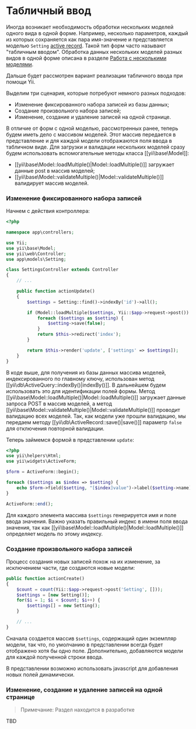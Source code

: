 Табличный ввод
========================

Иногда возникает необходимость обработки нескольких моделей одного вида в одной форме. Например, несколько параметров, каждый из которых сохраняется как пара имя-значение и представляется моделью `Setting` [active record](db-active-record.md).
Такой тип форм часто называют "табличным вводом".
Обработка данных нескольких моделей разных видов в одной форме описана в разделе [Работа с несколькими моделями](input-multiple-models.md).

Дальше будет рассмотрен вариант реализации табличного ввода при помощи Yii.

Выделим три сценария, которые потребуют немного разных подходов:
- Изменение фиксированного набора записей из базы данных;
- Создание произвольного набора записей;
- Изменение, создание и удаление записей на одной странице.

В отличие от форм с одной моделью, рассмотренных ранее, теперь будем иметь дело с массивом моделей. Этот массив передается в представление и для каждой модели отображаются поля ввода в табличном виде. Для загрузки и валидации нескольких моделей сразу будем использовать вспомогательные методы класса [[yii\base\Model]]:

- [[yii\base\Model::loadMultiple()|Model::loadMultiple()]] загружает данные post в массив моделей;
- [[yii\base\Model::validateMultiple()|Model::validateMultiple()]] валидирует массив моделей.

### Изменение фиксированного набора записей

Начнем с действия контроллера:

```php
<?php

namespace app\controllers;

use Yii;
use yii\base\Model;
use yii\web\Controller;
use app\models\Setting;

class SettingsController extends Controller
{
    // ...

    public function actionUpdate()
    {
        $settings = Setting::find()->indexBy('id')->all();

        if (Model::loadMultiple($settings, Yii::$app->request->post()) && Model::validateMultiple($settings)) {
            foreach ($settings as $setting) {
                $setting->save(false);
            }
            return $this->redirect('index');
        }

        return $this->render('update', ['settings' => $settings]);
    }
}
```

В коде выше, для получения из базы данных массива моделей, индексированного по главному ключу, использован метод [[yii\db\ActiveQuery::indexBy()|indexBy()]]. В дальнейшем будем использовать это для идентификации полей формы. Метод [[yii\base\Model::loadMultiple()|Model::loadMultiple()]] загружает данные запроса POST в массив моделей, а метод [[yii\base\Model::validateMultiple()|Model::validateMultiple()]] проводит валидацию всех моделей. Так, как модели уже прошли валидацию, мы передаем методу [[yii\db\ActiveRecord::save()|save()]] параметр `false` для отключения повторной валидации.

Теперь займемся формой в представлении `update`:

```php
<?php
use yii\helpers\Html;
use yii\widgets\ActiveForm;

$form = ActiveForm::begin();

foreach ($settings as $index => $setting) {
    echo $form->field($setting, "[$index]value")->label($setting->name);
}

ActiveForm::end();
```

Для каждого элемента массива `$settings` генерируется имя и поле ввода значения. Важно указать правильный индекс в имени поля ввода значения, так как [[yii\base\Model::loadMultiple()|Model::loadMultiple()]] определяет модель по этому индексу.


### Создание произвольного набора записей

Процесс создания новых записей похож на их изменение, за исключением части, где создаются новые модели:

```php
public function actionCreate()
{
    $count = count(Yii::$app->request->post('Setting', []));
    $settings = [new Setting()];
    for($i = 1; $i < $count; $i++) {
        $settings[] = new Setting();
    }

    // ...
}
```

Сначала создается массив `$settings`, содержащий один экземпляр модели, так что, по умолчанию в представлении всегда будет отображено хотя бы одно поле. Дополнительно, добавляются модели для каждой полученной строки ввода.

В представлении возможно использовать javascript для добавления новых полей динамически.


### Изменение, создание и удаление записей на одной странице

> Примечание: Раздел находится в разработке

TBD
